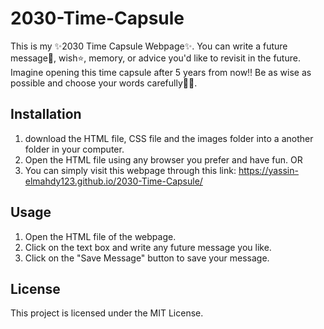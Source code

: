 # 2030-Time-Capsule
This is my ✨2030 Time Capsule Webpage✨. You can write a future message💬, wish⭐, memory, or advice you'd like to revisit in the future. Imagine opening this time capsule after 5 years from now‼️ Be as wise as possible and choose your words carefully👨‍🦳.

## Installation
1. download the HTML file, CSS file and the images folder into a another folder in your computer.
2. Open the HTML file using any browser you prefer and have fun.
OR
1. You can simply visit this webpage through this link: https://yassin-elmahdy123.github.io/2030-Time-Capsule/ 

## Usage
1. Open the HTML file of the webpage.
2. Click on the text box and write any future message you like.
3. Click on the "Save Message" button to save your message.

## License
This project is licensed under the MIT License.
